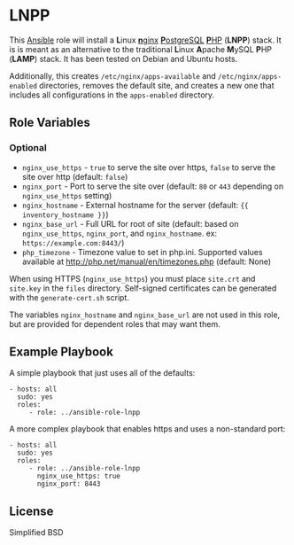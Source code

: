 # LNPP #

This [Ansible](http://www.ansible.com/home) role will install a <b>L</b>inux [<b>n</b>ginx](http://tt-rss.org/) [<b>P</b>ostgreSQL](http://www.postgresql.org) [<b>P</b>HP](http://php.net) (<b>LNPP</b>) stack.
It is is meant as an alternative to the traditional <b>L</b>inux <b>A</b>pache <b>M</b>ySQL <b>P</b>HP (<b>LAMP</b>) stack.
It has been tested on Debian and Ubuntu hosts.

Additionally, this creates `/etc/nginx/apps-available` and `/etc/nginx/apps-enabled` directories, removes the default site, and creates a new one that includes all configurations in the `apps-enabled` directory.

## Role Variables ##

### Optional ###

* `nginx_use_https` - `true` to serve the site over https, `false` to serve the site over http (default: `false`)
* `nginx_port` - Port to serve the site over (default: `80` or `443` depending on `nginx_use_https` setting)
* `nginx_hostname` - External hostname for the server (default: `{{ inventory_hostname }}`)
* `nginx_base_url` - Full URL for root of site (default: based on `nginx_use_https`, `nginx_port`, and `nginx_hostname`. ex: `https://example.com:8443/`)
* `php_timezone` - Timezone value to set in php.ini. Supported values available at <http://php.net/manual/en/timezones.php> (default: None)

When using HTTPS (`nginx_use_https`) you must place `site.crt` and `site.key` in the `files` directory. Self-signed certificates can be generated with the `generate-cert.sh` script.

The variables `nginx_hostname` and `nginx_base_url` are not used in this role, but are provided for dependent roles that may want them.

## Example Playbook ##

A simple playbook that just uses all of the defaults:

    - hosts: all
      sudo: yes
      roles:
         - role: ../ansible-role-lnpp

A more complex playbook that enables https and uses a non-standard port:

    - hosts: all
      sudo: yes
      roles:
         - role: ../ansible-role-lnpp
           nginx_use_https: true
           nginx_port: 8443

## License ##

Simplified BSD
